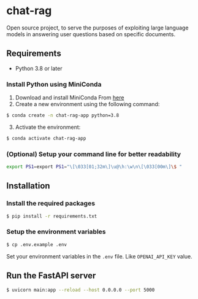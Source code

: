 # chat-rag
Open source project, to serve the purposes of exploiting large language models in answering user questions based on specific documents.


## Requirements

- Python 3.8 or later

### Install Python using MiniConda

1) Download and install MiniConda From [here](https://docs.anaconda.com/free/miniconda/#quick-command-line-install)
2) Create a new environment using the following command:
```bash
$ conda create -n chat-rag-app python=3.8
```
3) Activate the environment:
```bash
$ conda activate chat-rag-app
```

### (Optional) Setup your command line for better readability
```bash
export PS1=export PS1="\[\033[01;32m\]\u@\h:\w\n\[\033[00m\]\$ "
```

## Installation

### Install the required packages

```bash
$ pip install -r requirements.txt
```

### Setup the environment variables

```bash
$ cp .env.example .env
```

Set your environment variables in the `.env` file. Like `OPENAI_API_KEY` value.

## Run the FastAPI server

```bash
$ uvicorn main:app --reload --host 0.0.0.0 --port 5000
```
